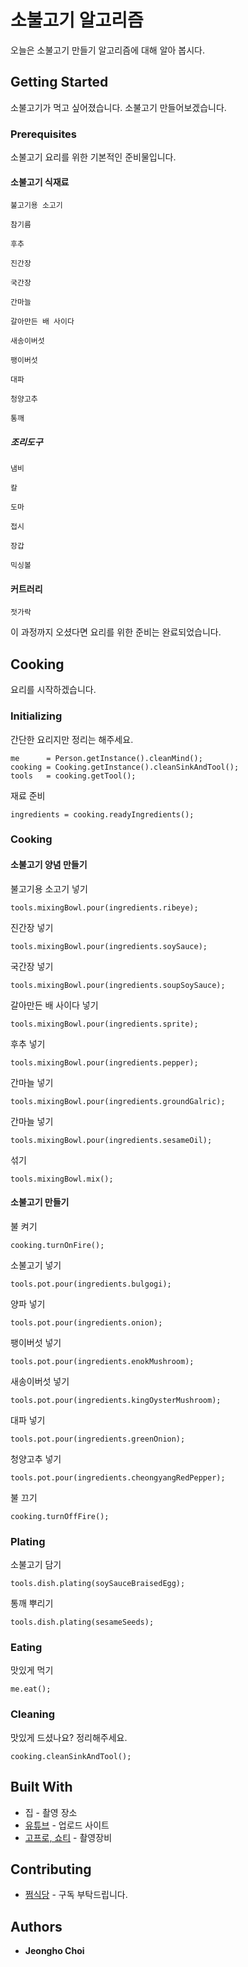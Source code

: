 # 소불고기 알고리즘

오늘은 소불고기 만들기 알고리즘에 대해 알아 봅시다.

## Getting Started

소불고기가 먹고 싶어졌습니다. 소불고기 만들어보겠습니다.
 
### Prerequisites

소불고기 요리를 위한 기본적인 준비물입니다.

#### 소불고기 식재료

```
불고기용 소고기
```
```
참기름
```
```
후추
```
```
진간장
```
```
국간장
```
```
간마늘
```
```
갈아만든 배 사이다
```
```
새송이버섯
```
```
팽이버섯
```
```
대파
```
```
청양고추
```
```
통깨
```

##### 조리도구
```
냄비
```
```
칼
```
```
도마
```
```
접시
```
```
장갑
```
```
믹싱볼
```

#### 커트러리

```
젓가락
```

이 과정까지 오셨다면 요리를 위한 준비는 완료되었습니다.

## Cooking

요리를 시작하겠습니다.

### Initializing

간단한 요리지만 정리는 해주세요.
```
me      = Person.getInstance().cleanMind();
cooking = Cooking.getInstance().cleanSinkAndTool();
tools   = cooking.getTool();
```

재료 준비
```
ingredients = cooking.readyIngredients();
```

### Cooking

#### 소불고기 양념 만들기

불고기용 소고기 넣기
```
tools.mixingBowl.pour(ingredients.ribeye);
```

진간장 넣기
```
tools.mixingBowl.pour(ingredients.soySauce);
```

국간장 넣기
```
tools.mixingBowl.pour(ingredients.soupSoySauce);
```

갈아만든 배 사이다 넣기
```
tools.mixingBowl.pour(ingredients.sprite);
```

후추 넣기
```
tools.mixingBowl.pour(ingredients.pepper);
```

간마늘 넣기
```
tools.mixingBowl.pour(ingredients.groundGalric);
```

간마늘 넣기
```
tools.mixingBowl.pour(ingredients.sesameOil);
```

섞기
```
tools.mixingBowl.mix();
```

#### 소불고기 만들기

불 켜기
```
cooking.turnOnFire();
```

소불고기 넣기
```
tools.pot.pour(ingredients.bulgogi);
```

양파 넣기
```
tools.pot.pour(ingredients.onion);
```

팽이버섯 넣기
```
tools.pot.pour(ingredients.enokMushroom);
```

새송이버섯 넣기
```
tools.pot.pour(ingredients.kingOysterMushroom);
```

대파 넣기
```
tools.pot.pour(ingredients.greenOnion);
```

청양고추 넣기
```
tools.pot.pour(ingredients.cheongyangRedPepper);
```

불 끄기
```
cooking.turnOffFire();
```

### Plating

소불고기 담기
```
tools.dish.plating(soySauceBraisedEgg);
```

통깨 뿌리기
```
tools.dish.plating(sesameSeeds);
```

### Eating

맛있게 먹기
```
me.eat();
```

### Cleaning

맛있게 드셨나요? 정리해주세요.

```
cooking.cleanSinkAndTool();
```

## Built With

* 집 - 촬영 장소
* [유튜브](https://www.youtube.com/@wjdgh) - 업로드 사이트
* [고프로, 쇼티](https://gopro.com/ko/kr/) - 촬영장비

## Contributing

* [쩜식당](https://www.youtube.com/@wjdgh) - 구독 부탁드립니다.

## Authors

* **Jeongho Choi**
